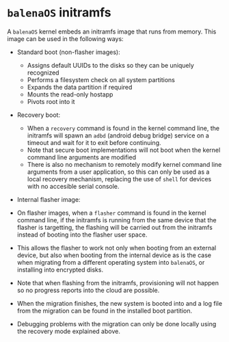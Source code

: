 # `balenaOS` initramfs

A `balenaOS` kernel embeds an initramfs image that runs from memory. This image
can be used in the following ways:

* Standard boot (non-flasher images):
  *  Assigns default UUIDs to the disks so they can be uniquely recognized
  *  Performs a filesystem check on all system partitions
  *  Expands the data partition if required
  *  Mounts the read-only hostapp
  *  Pivots root into it

* Recovery boot:
  * When a `recovery` command is found in the kernel command line, the
    initramfs will spawn an `adbd` (android debug bridge) service on a timeout
    and wait for it to exit before continuing.
  * Note that secure boot implementations will not boot when the kernel command
    line arguments are modified
  * There is also no mechanism to remotely modify kernel command line arguments
    from a user application, so this can only be used as a local recovery
    mechanism, replacing the use of `shell` for devices with no accesible
    serial console.

* Internal flasher image:
 * On flasher images, when a `flasher` command is found in the kernel command
   line, if the initramfs is running from the same device that the flasher
   is targetting, the flashing will be carried out from the initramfs instead of
   booting into the flasher user space.
 * This allows the flasher to work not only when booting from an external
   device, but also when booting from the internal device as is the case
   when migrating from a different operating system into `balenaOS`, or
   installing into encrypted disks.
 * Note that when flashing from the initramfs, provisioning will not happen
   so no progress reports into the cloud are possible.
 * When the migration finishes, the new system is booted into and a log file
   from the migration can be found in the installed boot partition.
 * Debugging problems with the migration can only be done locally using the
   recovery mode explained above.
